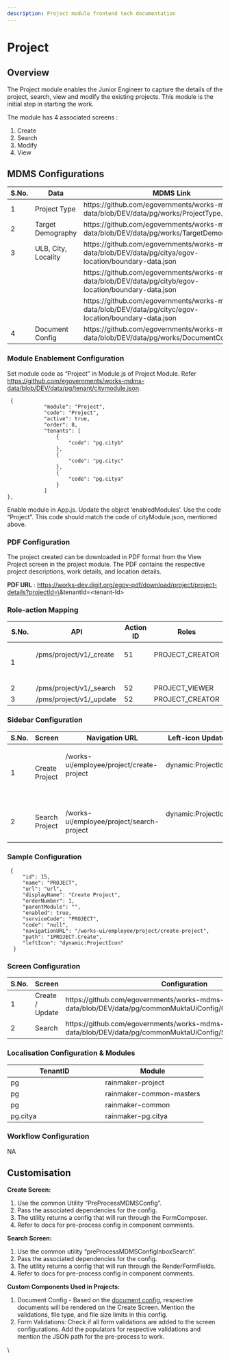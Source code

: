 ```yaml
---
description: Project module frontend tech documentation
---
```


# Project

## Overview

The Project module enables the Junior Engineer to capture the details of the project, search, view and modify the existing projects. This module is the initial step in starting the work.

The module has 4 associated screens :

1. Create
2. Search
3. Modify
4. View

## MDMS Configurations

<table><thead><tr><th width="94.99999999999997">S.No.</th><th width="185">Data</th><th>MDMS Link</th></tr></thead><tbody><tr><td>1</td><td>Project Type</td><td>https://github.com/egovernments/works-mdms-data/blob/DEV/data/pg/works/ProjectType.json</td></tr><tr><td>2</td><td>Target Demography</td><td>https://github.com/egovernments/works-mdms-data/blob/DEV/data/pg/works/TargetDemography.json</td></tr><tr><td>3</td><td>ULB, City, Locality</td><td>https://github.com/egovernments/works-mdms-data/blob/DEV/data/pg/citya/egov-location/boundary-data.json</td></tr><tr><td><br></td><td><br></td><td>https://github.com/egovernments/works-mdms-data/blob/DEV/data/pg/cityb/egov-location/boundary-data.json</td></tr><tr><td><br></td><td><br></td><td>https://github.com/egovernments/works-mdms-data/blob/DEV/data/pg/cityc/egov-location/boundary-data.json</td></tr><tr><td>4</td><td>Document Config</td><td>https://github.com/egovernments/works-mdms-data/blob/DEV/data/pg/works/DocumentConfig.json</td></tr></tbody></table>

### Module Enablement Configuration&#x20;

Set module code as “Project” in Module.js of Project Module. Refer https://github.com/egovernments/works-mdms-data/blob/DEV/data/pg/tenant/citymodule.json.

```
 {
            "module": "Project",
            "code": "Project",
            "active": true,
            "order": 8,
            "tenants": [
                {
                    "code": "pg.cityb"
                },
                {
                    "code": "pg.cityc"
                },
                {
                    "code": "pg.citya"
                }
            ]
},

```

Enable module in App.js. Update the object ‘enabledModules’. Use the code “Project”. This code should match the code of cityModule.json, mentioned above.

### PDF Configuration

The project created can be downloaded in PDF format from the View Project screen in the project module. The PDF contains the respective project descriptions, work details, and location details.

**PDF URL** : https://works-dev.digit.org/egov-pdf/download/project/project-details?projectId=\<project-Id>\&tenantId=\<tenant-Id>

### Role-action Mapping

<table><thead><tr><th width="90">S.No.</th><th width="247">API</th><th width="111">Action ID</th><th>Roles</th></tr></thead><tbody><tr><td>1</td><td><p>/pms/project/v1/_create</p><p><br></p></td><td><p>51</p><p><br></p></td><td><p>PROJECT_CREATOR</p><p><br></p></td></tr><tr><td>2</td><td>/pms/project/v1/_search</td><td>52</td><td>PROJECT_VIEWER</td></tr><tr><td>3</td><td>/pms/project/v1/_update</td><td>52</td><td>PROJECT_CREATOR</td></tr></tbody></table>

### **Sidebar Configuration**&#x20;

<table><thead><tr><th width="89">S.No.</th><th width="104">Screen</th><th>Navigation URL</th><th width="125">Left-icon Updates</th><th>Roles</th></tr></thead><tbody><tr><td>1</td><td>Create Project</td><td><p>/works-ui/employee/project/create-project</p><p><br></p></td><td><p>dynamic:ProjectIcon</p><p><br></p></td><td><p>PROJECT_CREATOR</p><p><br></p></td></tr><tr><td>2</td><td>Search Project</td><td>/works-ui/employee/project/search-project</td><td><p>dynamic:ProjectIcon</p><p><br></p></td><td>PROJECT_VIEWER</td></tr></tbody></table>

### Sample Configuration

```
 {
     "id": 15,
     "name": "PROJECT",
     "url": "url",
     "displayName": "Create Project",
     "orderNumber": 1,
     "parentModule": "",
     "enabled": true,
     "serviceCode": "PROJECT",
     "code": "null",
     "navigationURL": "/works-ui/employee/project/create-project",
     "path": "1PROJECT.Create",
     "leftIcon": "dynamic:ProjectIcon"
  }

```

### Screen Configuration&#x20;

<table><thead><tr><th width="88.66666666666666">S.No.</th><th width="185">Screen</th><th>Configuration</th></tr></thead><tbody><tr><td>1</td><td>Create / Update</td><td>https://github.com/egovernments/works-mdms-data/blob/DEV/data/pg/commonMuktaUiConfig/CreateProjectConfig.json</td></tr><tr><td>2</td><td>Search</td><td>https://github.com/egovernments/works-mdms-data/blob/DEV/data/pg/commonMuktaUiConfig/SearchProjectConfig.json</td></tr></tbody></table>

### Localisation Configuration & Modules

<table><thead><tr><th width="205">TenantID</th><th>Module</th></tr></thead><tbody><tr><td>pg</td><td>rainmaker-project</td></tr><tr><td>pg</td><td>rainmaker-common-masters</td></tr><tr><td>pg</td><td>rainmaker-common</td></tr><tr><td>pg.citya</td><td>rainmaker-pg.citya</td></tr></tbody></table>

### &#x20;Workflow Configuration

&#x20; NA

## Customisation

**Create Screen:**&#x20;

1. Use the common Utility “PreProcessMDMSConfig”.&#x20;
2. Pass the associated dependencies for the config.
3. The utility returns a config that will run through the FormComposer.
4. Refer to docs for pre-process config in component comments.

&#x20; **Search Screen:**&#x20;

1. Use the common utility “preProcessMDMSConfigInboxSearch”.
2. Pass the associated dependencies for the config.
3. The utility returns a config that will run through the RenderFormFields.
4. Refer to docs for pre-process config in component comments.

&#x20;  **Custom Components Used in Projects:**&#x20;

1. Document Config - Based on the [document config](https://github.com/egovernments/works-mdms-data/blob/DEV/data/pg/works/DocumentConfig.json), respective documents will be rendered on the Create Screen. Mention the validations, file type, and file size limits in this config.
2. &#x20;Form Validations: Check if all form validations are added to the screen configurations. Add the populators for respective validations and mention the JSON path for the pre-process to work.

\
